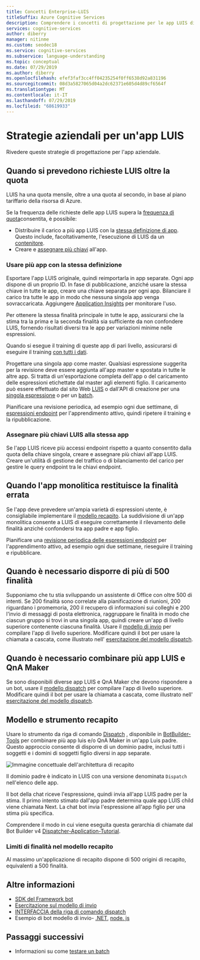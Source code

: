 ```yaml
---
title: Concetti Enterprise-LUIS
titleSuffix: Azure Cognitive Services
description: Comprendere i concetti di progettazione per le app LUIS di grandi dimensioni o per più app, incluse LUIS e QnA Maker.
services: cognitive-services
author: diberry
manager: nitinme
ms.custom: seodec18
ms.service: cognitive-services
ms.subservice: language-understanding
ms.topic: conceptual
ms.date: 07/29/2019
ms.author: diberry
ms.openlocfilehash: efef3faf3cc4ff04235254f0ff6538d92a831196
ms.sourcegitcommit: 08d3a5827065d04a2dc62371e605d4d89cf6564f
ms.translationtype: MT
ms.contentlocale: it-IT
ms.lasthandoff: 07/29/2019
ms.locfileid: "68619933"
---
```

# <a name="enterprise-strategies-for-a-luis-app"></a>Strategie aziendali per un'app LUIS
Rivedere queste strategie di progettazione per l'app aziendale.

## <a name="when-you-expect-luis-requests-beyond-the-quota"></a>Quando si prevedono richieste LUIS oltre la quota

LUIS ha una quota mensile, oltre a una quota al secondo, in base al piano tariffario della risorsa di Azure. 

Se la frequenza delle richieste delle app LUIS supera la [frequenza di quota](https://azure.microsoft.com/pricing/details/cognitive-services/language-understanding-intelligent-services/)consentita, è possibile:

* Distribuire il carico a più app LUIS con la [stessa definizione di app](#use-multiple-apps-with-same-app-definition). Questo include, facoltativamente, l'esecuzione di LUIS da un [contenitore](luis-container-howto.md). 
* Creare e [assegnare più chiavi](#assign-multiple-luis-keys-to-same-app) all'app. 

### <a name="use-multiple-apps-with-same-app-definition"></a>Usare più app con la stessa definizione
Esportare l'app LUIS originale, quindi reimportarla in app separate. Ogni app dispone di un proprio ID. In fase di pubblicazione, anziché usare la stessa chiave in tutte le app, creare una chiave separata per ogni app. Bilanciare il carico tra tutte le app in modo che nessuna singola app venga sovraccaricata. Aggiungere [Application Insights](luis-tutorial-bot-csharp-appinsights.md) per monitorare l'uso. 

Per ottenere la stessa finalità principale in tutte le app, assicurarsi che la stima tra la prima e la seconda finalità sia sufficiente da non confondere LUIS, fornendo risultati diversi tra le app per variazioni minime nelle espressioni. 

Quando si esegue il training di queste app di pari livello, assicurarsi di eseguire il training [con tutti i dati](luis-how-to-train.md#train-with-all-data).

Progettare una singola app come master. Qualsiasi espressione suggerita per la revisione deve essere aggiunta all'app master e spostata in tutte le altre app. Si tratta di un'esportazione completa dell'app o del caricamento delle espressioni etichettate dal master agli elementi figlio. Il caricamento può essere effettuato dal sito Web [LUIS](luis-reference-regions.md) o dall'API di creazione per una [singola espressione](https://westus.dev.cognitive.microsoft.com/docs/services/5890b47c39e2bb17b84a55ff/operations/5890b47c39e2bb052c5b9c08) o per un [batch](https://westus.dev.cognitive.microsoft.com/docs/services/5890b47c39e2bb17b84a55ff/operations/5890b47c39e2bb052c5b9c09). 

Pianificare una revisione periodica, ad esempio ogni due settimane, di [espressioni endpoint](luis-how-to-review-endpoint-utterances.md) per l'apprendimento attivo, quindi ripetere il training e la ripubblicazione. 

### <a name="assign-multiple-luis-keys-to-same-app"></a>Assegnare più chiavi LUIS alla stessa app
Se l'app LUIS riceve più accessi endpoint rispetto a quanto consentito dalla quota della chiave singola, creare e assegnare più chiavi all'app LUIS. Creare un'utilità di gestione del traffico o di bilanciamento del carico per gestire le query endpoint tra le chiavi endpoint. 

## <a name="when-your-monolithic-app-returns-wrong-intent"></a>Quando l'app monolitica restituisce la finalità errata
Se l'app deve prevedere un'ampia varietà di espressioni utente, è consigliabile implementare il [modello recapito](#dispatch-tool-and-model). La suddivisione di un'app monolitica consente a LUIS di eseguire correttamente il rilevamento delle finalità anziché confondersi tra app padre e app figlio. 

Pianificare una [revisione periodica delle espressioni endpoint](luis-how-to-review-endpoint-utterances.md) per l'apprendimento attivo, ad esempio ogni due settimane, rieseguire il training e ripubblicare. 

## <a name="when-you-need-to-have-more-than-500-intents"></a>Quando è necessario disporre di più di 500 finalità
Supponiamo che tu stia sviluppando un assistente di Office con oltre 500 di intenti. Se 200 finalità sono correlate alla pianificazione di riunioni, 200 riguardano i promemoria, 200 il recupero di informazioni sui colleghi e 200 l'invio di messaggi di posta elettronica, raggruppare le finalità in modo che ciascun gruppo si trovi in una singola app, quindi creare un'app di livello superiore contenente ciascuna finalità. Usare il [modello di invio](#dispatch-tool-and-model) per compilare l'app di livello superiore. Modificare quindi il bot per usare la chiamata a cascata, come illustrato nell' [esercitazione del modello dispatch](https://docs.microsoft.com/azure/bot-service/bot-builder-tutorial-dispatch?view=azure-bot-service-4.0&branch=master&tabs=cs). 

## <a name="when-you-need-to-combine-several-luis-and-qna-maker-apps"></a>Quando è necessario combinare più app LUIS e QnA Maker
Se sono disponibili diverse app LUIS e QnA Maker che devono rispondere a un bot, usare il [modello dispatch](#dispatch-tool-and-model) per compilare l'app di livello superiore.  Modificare quindi il bot per usare la chiamata a cascata, come illustrato nell' [esercitazione del modello dispatch](https://docs.microsoft.com/azure/bot-service/bot-builder-tutorial-dispatch?view=azure-bot-service-4.0&branch=master&tabs=cs). 

## <a name="dispatch-tool-and-model"></a>Modello e strumento recapito
Usare lo strumento da riga di comando [Dispatch][dispatch-tool] , disponibile in [BotBuilder-Tools](https://github.com/Microsoft/botbuilder-tools) per combinare più app luis e/o QnA Maker in un'app Luis padre. Questo approccio consente di disporre di un dominio padre, inclusi tutti i soggetti e i domini di soggetti figlio diversi in app separate. 

![Immagine concettuale dell'architettura di recapito](./media/luis-concept-enterprise/dispatch-architecture.png)

Il dominio padre è indicato in LUIS con una versione denominata `Dispatch` nell'elenco delle app. 

Il bot della chat riceve l'espressione, quindi invia all'app LUIS padre per la stima. Il primo intento stimato dall'app padre determina quale app LUIS child viene chiamata Next. La chat bot invia l'espressione all'app figlio per una stima più specifica.

Comprendere il modo in cui viene eseguita questa gerarchia di chiamate dal Bot Builder v4 [Dispatcher-Application-Tutorial](https://docs.microsoft.com/azure/bot-service/bot-builder-tutorial-dispatch?view=azure-bot-service-4.0&branch=master&tabs=cs).  

### <a name="intent-limits-in-dispatch-model"></a>Limiti di finalità nel modello recapito
Al massimo un'applicazione di recapito dispone di 500 origini di recapito, equivalenti a 500 finalità. 

## <a name="more-information"></a>Altre informazioni

* [SDK del Framework bot](https://github.com/Microsoft/botframework)
* [Esercitazione sul modello di invio](https://docs.microsoft.com/azure/bot-service/bot-builder-tutorial-dispatch?view=azure-bot-service-4.0&branch=master&tabs=cs)
* [INTERFACCIA della riga di comando dispatch](https://github.com/Microsoft/botbuilder-tools)
* Esempio di bot modello di invio- [.NET](https://github.com/microsoft/BotBuilder-Samples/tree/master/samples/csharp_dotnetcore/14.nlp-with-dispatch), [node. js](https://github.com/microsoft/BotBuilder-Samples/tree/master/samples/javascript_nodejs/14.nlp-with-dispatch)

## <a name="next-steps"></a>Passaggi successivi

* Informazioni su come [testare un batch](luis-how-to-batch-test.md)

[dispatcher-application-tutorial]: https://aka.ms/bot-dispatch
[dispatch-tool]: https://aka.ms/dispatch-tool
